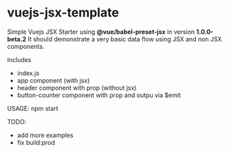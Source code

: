 # vuejs-jsx-template

Simple Vuejs JSX Starter using <b>@vue/babel-preset-jsx</b> in version <b>1.0.0-beta.2</b>
It should demonstrate a very basic data flow using JSX and non JSX components.

Includes
- index.js
- app component (with jsx)
- header component with prop (without jsx)
- button-counter component with prop and outpu via $emit

USAGE:
npm start

TODO:
- add more examples
- fix build:prod 
